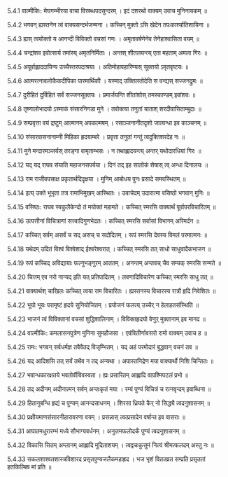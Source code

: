 5.4.1
वाल्मीकिः:
मेघगम्भीरया वाचा विस्रब्धपदसुन्दरम् ।
इदं दशरथो वाक्यम् उवाच मुनिनायकम् ॥


5.4.2
भगवन् ह्यस्तनेन त्वं वाक्यसन्दर्भजन्मना ।
कच्चिन् मुक्तो ऽसि खेदेन तपःकार्श्यातिशायिना ॥


5.4.3
ह्यस् त्वयोक्तो य आनन्दी विविक्तो वचसां गणः ।
अमृतावर्षणेनेव तेनेहाश्वासिता वयम् ॥


5.4.4
चन्द्रांशव इवोत्सार्य तमांस्य् अमृतनिर्मिताः ।
अन्तश् शीतलयन्त्य् एता महताम् अमला गिरः ॥


5.4.5
अपूर्वाह्लाददायिन्य उच्चैस्तरपदाश्रयाः ।
अतिमोहापहारिण्यस् सूक्तयो ऽमृतवृष्टयः ॥


5.4.6
आत्मरत्नावलोकैकदीपिका पारमार्थिकी ।
यस्माद् उक्तिलतोदेति स वन्द्यस् सज्जनद्रुमः ॥


5.4.7
दुरीहितं दुर्विहितं सर्वं सज्जनसूक्तयः ।
प्रमार्जयन्ति शीतांशोस् तमस्काण्डम् इवांशवः ॥


5.4.8
तृष्णालोभादयो ऽस्माकं संसारनिगडा मुने ।
तवोक्त्या तनुतां याताश् शरदीवासिताम्बुदाः ॥


5.4.9
सम्प्रवृत्ता वयं द्रष्टुम् आत्मानम् अपकल्मषम् ।
रसाञ्जनानीतदृशो जात्यन्धा इव काञ्चनम् ॥


5.4.10
संसारवासनानाम्नी मिहिका हृदयाम्बरे ।
प्रवृत्ता तनुतां गन्तुं त्वदुक्तिशरदेह नः ॥


5.4.11
मुने मन्दारमञ्जर्यस् तरङ्गा वामृताम्भसः ।
न तथाह्लादयन्त्य् अन्तर् यथोदारधियां गिरः ॥


5.4.12
यद् यद् राघव संयाति महाजनसपर्यया ।
दिनं तद् इह सालोकं शेषास् त्व् अन्धा दिनालयः ॥


5.4.13
राम राजीवपत्त्राक्ष प्रकृतार्थदिदृक्षया ।
मुनिम् आबोधय पुनः प्रसादे समवस्थितम् ॥


5.4.14
इत्य् उक्ते भूभृता तत्र रामाभिमुखम् आस्थितः ।
उवाचेदम् उदारात्मा वसिष्ठो भगवान् मुनिः ॥


5.4.15
वसिष्ठः:
राघव स्वकुलैकेन्दो तं मयोक्तं महामते ।
कच्चित् स्मरसि वाक्यार्थं पूर्वापरविचारितम् ॥


5.4.16
उत्पत्तीनां विचित्राणां सत्त्वादिगुणभेदतः ।
कच्चित् स्मरसि सर्वासां विभागम् अरिमर्दन ॥


5.4.17
कच्चित् सर्वम् असर्वं च सद् असच् च सदोदितम् ।
रूपं स्मरसि देवस्य विमलं परमात्मनः ॥


5.4.18
यथेदम् उदितं विश्वं विश्वेशाद् ईश्वरेश्वरात् ।
कच्चित् स्मरसि तत् साधो साधुवादैकभाजन ॥


5.4.19
रूपं कच्चिद् अविद्यायाः फल्गुभङ्गुरम् आततम् ।
अनन्तम् अन्तवच् चैव सम्यक् स्मरसि सन्मते ॥


5.4.20
चित्तम् एव नरो नान्यद् इति यत् प्रतिपादितम् ।
लवणादिविचारेण कच्चित् स्मरसि साधु तत् ॥


5.4.21
वाक्यार्थश् चाखिलः कच्चित् त्वया राम विचारितः ।
ह्यस्तनस्य विचारस्य रात्रौ हृदि निवेशितः ॥


5.4.22
भूयो भूयः परामृष्टं हृदये सुनियोजितम् ।
प्रयोजनं फलत्य् उच्चैर् न हेलाहतसंस्थिति ॥


5.4.23
भाजनं त्वं विविक्तानां वचसां शुद्धिशालिनाम् ।
विविक्तहृदयो वेणुर् मुक्तानाम् इव मानद ॥


5.4.24
वाल्मीकिः:
कमलासनपुत्रेण मुनिना सुमहौजसा ।
एवंवितीर्णावसरो रामो वाक्यम् उवाच ह ॥


5.4.25
रामः:
भगवन् सर्वधर्मज्ञ तवैवैतद् विजृम्भितम् ।
यद् अहं परमोदारं बुद्धवान् वचनं तव ॥


5.4.26
यद् आदिशसि तत् सर्वं तथैव न तद् अन्यथा ।
अपास्तनिद्रेण मया वाक्यार्थो निशि चिन्तितः ॥


5.4.27
भवान्धकारक्षतये भवतोर्वीविवस्वता ।
ह्यः प्रसारितम् आह्लादि वाग्रश्मिपटलं प्रभो ॥


5.4.28
तद् अदीनम् अदीनात्मन् सर्वम् अन्तःकृतं मया ।
रम्यं पुण्यं विचित्रं च रत्नवृन्दम् इवाब्धिना ॥


5.4.29
हितानुबन्धि हृद्यं च पुण्यम् आनन्दसाधनम् ।
शिरसा ध्रियते कैर् नो सिद्ध्यै त्वदनुशासनम् ॥


5.4.30
प्रक्षीयमाणसंसारनीहारावरणा वयम् ।
प्रसन्नास् त्वत्प्रसादेन वर्षान्त इव वासराः ॥


5.4.31
आपातमधुरारम्भं मध्ये सौभाग्यवर्धनम् ।
अनुत्तमफलोदर्कं पुण्यं त्वदनुशासनम् ॥


5.4.32
विकासि सितम् अम्लानम् आह्लादि मुदिताशयम् ।
त्वद्वचःकुसुमं नित्यं श्रीमत्फलदम् अस्तु नः ॥


5.4.33
सकलशाश्वतशास्त्रविशारद प्रसृतपुण्यजलैकमहाह्रद ।
भज भृशं विततव्रत सम्प्रति प्रसृततां हतकिल्बिष मां प्रति ॥

